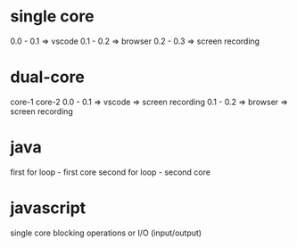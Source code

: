 # single core

0.0 - 0.1 => vscode
0.1 - 0.2 => browser
0.2 - 0.3 => screen recording

# dual-core

core-1 core-2
0.0 - 0.1 => vscode => screen recording
0.1 - 0.2 => browser => screen recording

# java

first for loop - first core
second for loop - second core

# javascript
single core
blocking operations or I/O (input/output)
